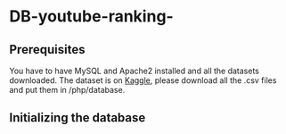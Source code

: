 # DB-youtube-ranking-
## Prerequisites
You have to have MySQL and Apache2 installed and all the datasets downloaded.
The dataset is on [Kaggle](https://www.kaggle.com/datasets/rsrishav/youtube-trending-video-dataset?resource=download&select=US_youtube_trending_data.csv), please download all the .csv files and put them in /php/database.
## Initializing the database
